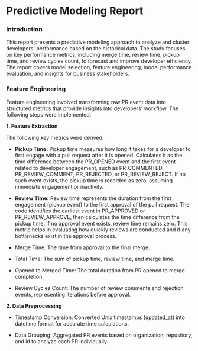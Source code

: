 # Predictive Modeling Report

### Introduction
   
   This report presents a predictive modeling approach to analyze and cluster developers' performance based on the historical data. The study focuses on key performance
   metrics, including merge time, review time, pickup time, and review cycles count, to forecast and improve developer efficiency. The report covers model selection,
   feature engineering, model performance evaluation, and insights for business stakeholders.

### Feature Engineering
   Feature engineering involved transforming raw PR event data into structured metrics that provide insights into developers' workflow. The following steps were implemented:

**1. Feature Extraction**

The following key metrics were derived:

   - **Pickup Time:** Pickup time measures how long it takes for a developer to first engage with a pull request after it is opened. Calculates it as the time
  difference between the PR_OPENED event and the first event related to developer engagement, such as PR_COMMENTED, PR_REVIEW_COMMENT, PR_REJECTED, or
  PR_REVIEW_REJECT. If no such event exists, the pickup time is recorded as zero, assuming immediate engagement or inactivity.

   - **Review Time:** Review time represents the duration from the first engagement (pickup event) to the first approval of the pull request. The code identifies the
  earliest event in PR_APPROVED or PR_REVIEW_APPROVE, then calculates the time difference from the pickup time. If no approval event exists, review time remains zero.
  This metric helps in evaluating how quickly reviews are conducted and if any bottlenecks exist in the approval process.

- Merge Time: The time from approval to the final merge.

- Total Time: The sum of pickup time, review time, and merge time.

- Opened to Merged Time: The total duration from PR opened to merge completion.

- Review Cycles Count: The number of review comments and rejection events, representing iterations before approval.

**2. Data Preprocessing**

- Timestamp Conversion: Converted Unix timestamps (updated_at) into datetime format for accurate time calculations.

- Data Grouping: Aggregated PR events based on organization, repository, and id to analyze each PR individually.


   
   
